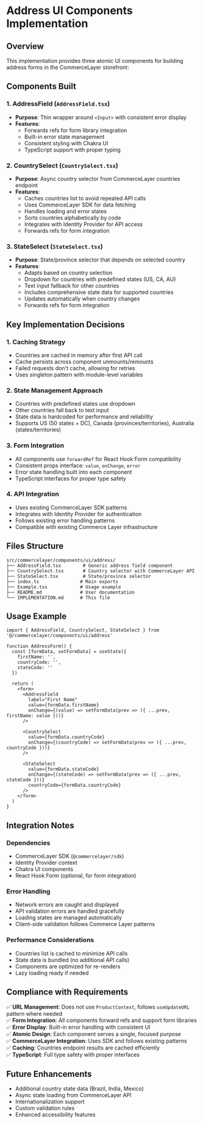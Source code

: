 # Address UI Components Implementation

## Overview

This implementation provides three atomic UI components for building address forms in the CommerceLayer storefront:

## Components Built

### 1. AddressField (`AddressField.tsx`)
- **Purpose**: Thin wrapper around `<Input>` with consistent error display
- **Features**:
  - Forwards refs for form library integration
  - Built-in error state management
  - Consistent styling with Chakra UI
  - TypeScript support with proper typing

### 2. CountrySelect (`CountrySelect.tsx`)
- **Purpose**: Async country selector from CommerceLayer countries endpoint
- **Features**:
  - Caches countries list to avoid repeated API calls
  - Uses CommerceLayer SDK for data fetching
  - Handles loading and error states
  - Sorts countries alphabetically by code
  - Integrates with Identity Provider for API access
  - Forwards refs for form integration

### 3. StateSelect (`StateSelect.tsx`)
- **Purpose**: State/province selector that depends on selected country
- **Features**:
  - Adapts based on country selection
  - Dropdown for countries with predefined states (US, CA, AU)
  - Text input fallback for other countries
  - Includes comprehensive state data for supported countries
  - Updates automatically when country changes
  - Forwards refs for form integration

## Key Implementation Decisions

### 1. Caching Strategy
- Countries are cached in memory after first API call
- Cache persists across component unmounts/remounts
- Failed requests don't cache, allowing for retries
- Uses singleton pattern with module-level variables

### 2. State Management Approach
- Countries with predefined states use dropdown
- Other countries fall back to text input
- State data is hardcoded for performance and reliability
- Supports US (50 states + DC), Canada (provinces/territories), Australia (states/territories)

### 3. Form Integration
- All components use `forwardRef` for React Hook Form compatibility
- Consistent props interface: `value`, `onChange`, `error`
- Error state handling built into each component
- TypeScript interfaces for proper type safety

### 4. API Integration
- Uses existing CommerceLayer SDK patterns
- Integrates with Identity Provider for authentication
- Follows existing error handling patterns
- Compatible with existing Commerce Layer infrastructure

## Files Structure

```
src/commercelayer/components/ui/address/
├── AddressField.tsx        # Generic address field component
├── CountrySelect.tsx       # Country selector with CommerceLayer API
├── StateSelect.tsx         # State/province selector
├── index.ts               # Main exports
├── Example.tsx            # Usage example
├── README.md              # User documentation
└── IMPLEMENTATION.md      # This file
```

## Usage Example

```tsx
import { AddressField, CountrySelect, StateSelect } from '@/commercelayer/components/ui/address'

function AddressForm() {
  const [formData, setFormData] = useState({
    firstName: '',
    countryCode: '',
    stateCode: ''
  })

  return (
    <form>
      <AddressField
        label="First Name"
        value={formData.firstName}
        onChange={(value) => setFormData(prev => ({ ...prev, firstName: value }))}
      />
      
      <CountrySelect
        value={formData.countryCode}
        onChange={(countryCode) => setFormData(prev => ({ ...prev, countryCode }))}
      />
      
      <StateSelect
        value={formData.stateCode}
        onChange={(stateCode) => setFormData(prev => ({ ...prev, stateCode }))}
        countryCode={formData.countryCode}
      />
    </form>
  )
}
```

## Integration Notes

### Dependencies
- CommerceLayer SDK (`@commercelayer/sdk`)
- Identity Provider context
- Chakra UI components
- React Hook Form (optional, for form integration)

### Error Handling
- Network errors are caught and displayed
- API validation errors are handled gracefully  
- Loading states are managed automatically
- Client-side validation follows Commerce Layer patterns

### Performance Considerations
- Countries list is cached to minimize API calls
- State data is bundled (no additional API calls)
- Components are optimized for re-renders
- Lazy loading ready if needed

## Compliance with Requirements

✅ **URL Management**: Does not use `ProductContext`, follows `useUpdateURL` pattern where needed  
✅ **Form Integration**: All components forward refs and support form libraries  
✅ **Error Display**: Built-in error handling with consistent UI  
✅ **Atomic Design**: Each component serves a single, focused purpose  
✅ **CommerceLayer Integration**: Uses SDK and follows existing patterns  
✅ **Caching**: Countries endpoint results are cached efficiently  
✅ **TypeScript**: Full type safety with proper interfaces

## Future Enhancements

- Additional country state data (Brazil, India, Mexico)
- Async state loading from CommerceLayer API
- Internationalization support
- Custom validation rules
- Enhanced accessibility features
